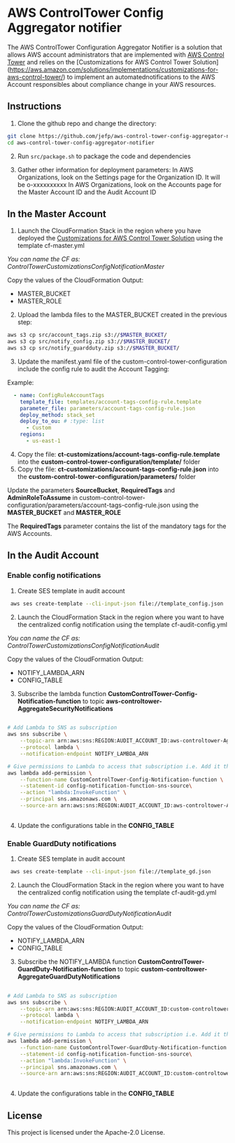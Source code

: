 # AWS ControlTower Config Aggregator notifier
The AWS ControlTower Configuration Aggregator Notifier is a solution that allows AWS account administrators that are implemented with [AWS Control Tower](https://aws.amazon.com/controltower/) and relies on the [Customizations for AWS Control Tower Solution] (https://aws.amazon.com/solutions/implementations/customizations-for-aws-control-tower/) to implement an automatednotifications to the AWS Account responsibles about compliance change in your AWS resources.


## Instructions

1. Clone the github repo and change the directory: 
```bash
git clone https://github.com/jefp/aws-control-tower-config-aggregator-notifier.git
cd aws-control-tower-config-aggregator-notifier
```
2. Run ```src/package.sh``` to package the code and dependencies

3. Gather other information for deployment parameters:
    In AWS Organizations, look on the Settings page for the Organization ID. It will be o-xxxxxxxxxx
    In AWS Organizations, look on the Accounts page for the Master Account ID and the Audit Account ID

##   **In the Master Account** 

1. Launch the CloudFormation Stack in the region where you have deployed the [Customizations for AWS Control Tower Solution](https://aws.amazon.com/solutions/implementations/customizations-for-aws-control-tower/) using the template cf-master.yml

*You can name the CF as: ControlTowerCustomizationsConfigNotificationMaster*

Copy the values of the CloudFormation Output:

* MASTER_BUCKET
* MASTER_ROLE

2. Upload the lambda files to the MASTER_BUCKET created in the previous step:
```bash
aws s3 cp src/account_tags.zip s3://$MASTER_BUCKET/
aws s3 cp src/notify_config.zip s3://$MASTER_BUCKET/
aws s3 cp src/notify_guardduty.zip s3://$MASTER_BUCKET/
```
3. Update the manifest.yaml file of the custom-control-tower-configuration include the config rule to audit the Account Tagging:

Example:

```yaml
  - name: ConfigRuleAccountTags
    template_file: templates/account-tags-config-rule.template
    parameter_file: parameters/account-tags-config-rule.json
    deploy_method: stack_set
    deploy_to_ou: # :type: list
      - Custom
    regions:
      - us-east-1
```

4. Copy the file: **ct-customizations/account-tags-config-rule.template** into the **custom-control-tower-configuration/template/** folder 
5. Copy the file: **ct-customizations/account-tags-config-rule.json** into the **custom-control-tower-configuration/parameters/** folder 

Update the parameters **SourceBucket**, **RequiredTags** and **AdminRoleToAssume** in custom-control-tower-configuration/parameters/account-tags-config-rule.json
using the **MASTER_BUCKET** and **MASTER_ROLE** 

The **RequiredTags** parameter contains the list of the mandatory tags for the AWS Accounts. 

##   **In the Audit Account** 
### Enable config notifications
1. Create SES template in audit account
```bash
 aws ses create-template --cli-input-json file://template_config.json
```

2. Launch the CloudFormation Stack in the region where you want to have the centralized config notification using the template cf-audit-config.yml

*You can name the CF as: ControlTowerCustomizationsConfigNotificationAudit*

Copy the values of the CloudFormation Output:

* NOTIFY_LAMBDA_ARN
* CONFIG_TABLE

3. Subscribe the lambda function **CustomControlTower-Config-Notification-function** to topic **aws-controltower-AggregateSecurityNotifications**
```bash
  
# Add Lambda to SNS as subscription
aws sns subscribe \
    --topic-arn arn:aws:sns:REGION:AUDIT_ACCOUNT_ID:aws-controltower-AggregateSecurityNotifications \
    --protocol lambda \
    --notification-endpoint NOTIFY_LAMBDA_ARN

# Give permissions to Lambda to access that subscription i.e. Add it through triggers
aws lambda add-permission \
    --function-name CustomControlTower-Config-Notification-function \
    --statement-id config-notification-function-sns-source\
    --action "lambda:InvokeFunction" \
    --principal sns.amazonaws.com \
    --source-arn arn:aws:sns:REGION:AUDIT_ACCOUNT_ID:aws-controltower-AggregateSecurityNotifications
    
```
4. Update the configurations table in the **CONFIG_TABLE**


### Enable GuardDuty notifications
1. Create SES template in audit account
```bash
 aws ses create-template --cli-input-json file://template_gd.json
```

2. Launch the CloudFormation Stack in the region where you want to have the centralized config notification using the template cf-audit-gd.yml

*You can name the CF as: ControlTowerCustomizationsGuardDutyNotificationAudit*

Copy the values of the CloudFormation Output:

* NOTIFY_LAMBDA_ARN
* CONFIG_TABLE

3. Subscribe the NOTIFY_LAMBDA function **CustomControlTower-GuardDuty-Notification-function** to topic **custom-controltower-AggregateGuardDutyNotifications**
```bash
  
# Add Lambda to SNS as subscription
aws sns subscribe \
    --topic-arn arn:aws:sns:REGION:AUDIT_ACCOUNT_ID:custom-controltower-AggregateGuardDutyNotifications \
    --protocol lambda \
    --notification-endpoint NOTIFY_LAMBDA_ARN

# Give permissions to Lambda to access that subscription i.e. Add it through triggers
aws lambda add-permission \
    --function-name CustomControlTower-GuardDuty-Notification-function \
    --statement-id config-notification-function-sns-source\
    --action "lambda:InvokeFunction" \
    --principal sns.amazonaws.com \
    --source-arn arn:aws:sns:REGION:AUDIT_ACCOUNT_ID:custom-controltower-AggregateGuardDutyNotifications
    
```
4. Update the configurations table in the **CONFIG_TABLE**




## License

This project is licensed under the Apache-2.0 License.

